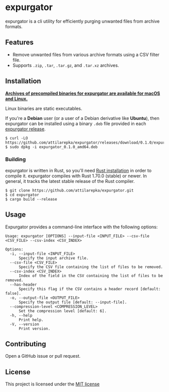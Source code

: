 # expurgator

expurgator is a cli utility for efficiently purging unwanted files from archive formats.

## Features

- Remove unwanted files from various archive formats using a CSV filter file.
- Supports `.zip`, `.tar`, `.tar.gz`, and `.tar.xz` archives.

## Installation

**[Archives of precompiled binaries for expurgator are available for 
macOS and Linux.](https://github.com/attilarepka/expurgator/releases)**

Linux binaries are static executables.

If you're a **Debian** user (or a user of a Debian derivative like **Ubuntu**),
then expurgator can be installed using a binary `.deb` file provided in each
[expurgator release](https://github.com/attilarepka/expurgator/releases).

```
$ curl -LO https://github.com/attilarepka/expurgator/releases/download/0.1.0/expurgator_0.1.0_amd64.deb
$ sudo dpkg -i expurgator_0.1.0_amd64.deb
```

### Building

expurgator is written in Rust, so you'll need [Rust installation](https://www.rust-lang.org/) in order to compile it.
expurgator compiles with Rust 1.70.0 (stable) or newer. In general, it tracks
the latest stable release of the Rust compiler.

```shell
$ git clone https://github.com/attilarepka/expurgator.git
$ cd expurgator
$ cargo build --release
```

## Usage

Expurgator provides a command-line interface with the following options:

```shell
Usage: expurgator [OPTIONS] --input-file <INPUT_FILE> --csv-file <CSV_FILE> --csv-index <CSV_INDEX>

Options:
  -i, --input-file <INPUT_FILE>
      Specify the input archive file.
  --csv-file <CSV_FILE>
      Specify the CSV file containing the list of files to be removed.
  --csv-index <CSV_INDEX>
      Index of the field in the CSV containing the list of files to be removed.
  --has-header
      Specify this flag if the CSV contains a header record [default: false].
  -o, --output-file <OUTPUT_FILE>
      Specify the output file [default: --input-file].
  --compression-level <COMPRESSION_LEVEL>
      Set the compression level [default: 6].
  -h, --help
      Print help.
  -V, --version
      Print version.
```

## Contributing

Open a GitHub issue or pull request.

## License

This project is licensed under the [MIT license](LICENSE)
